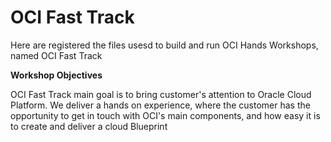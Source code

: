 # OCI Fast Track

Here are registered the files usesd to build  and run OCI Hands Workshops, named OCI Fast Track

**Workshop Objectives**

OCI Fast Track main goal is to bring customer's attention to Oracle Cloud Platform. We deliver a hands on experience, where the customer has the opportunity to get in touch with OCI's main components, and how easy it is to create and deliver a cloud Blueprint

